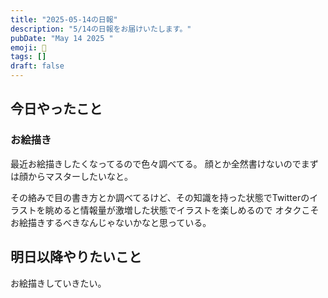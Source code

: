 ```yaml
---
title: "2025-05-14の日報"
description: "5/14の日報をお届けいたします。"
pubDate: "May 14 2025 "
emoji: 🦊
tags: []
draft: false
---
```


## 今日やったこと

### お絵描き

最近お絵描きしたくなってるので色々調べてる。
顔とか全然書けないのでまずは顔からマスターしたいなと。

その絡みで目の書き方とか調べてるけど、その知識を持った状態でTwitterのイラストを眺めると情報量が激増した状態でイラストを楽しめるので
オタクこそお絵描きするべきなんじゃないかなと思っている。

## 明日以降やりたいこと

お絵描きしていきたい。

